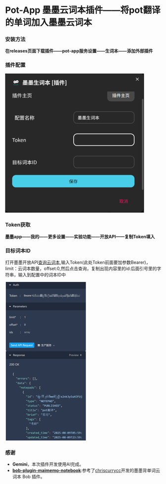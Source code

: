 # Pot-App 墨墨云词本插件——将pot翻译的单词加入墨墨云词本

### 安装方法

**在releases页面下载插件——pot-app服务设置——生词本——添加外部插件**

### 插件配置

<img src="assets\image-20250810090943031.png" alt="image-20250810090943031" style="zoom:50%;" />

### Token获取

**墨墨app——我的——更多设置——实验功能——开放API——复制Token填入**

### 目标词本ID

打开墨墨开放API[查询云词本](https://open.maimemo.com/#/operations/maimemo.openapi.notepad.v1.NotepadService.ListNotepads),输入Token(此处Token前面要加参数Bearer)，limit：云词本数量，offset:0,然后点击查询，复制出现内容里的id:后面引号里的字符串，输入到配置中的词本ID中

<img src="assets\image-20250810084614377.png" alt="image-20250810084614377" style="zoom:50%;" />

### 感谢

- **Gemini**，本次插件开发使用AI完成。
- **[bob-plugin-maimemo-notebook](https://github.com/chriscurrycc/bob-plugin-maimemo-notebook)**:参考了[chriscurrycc](https://github.com/chriscurrycc)开发的墨墨背单词云词本 Bob 插件。


